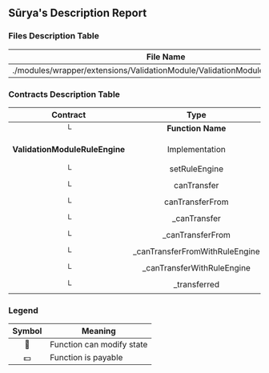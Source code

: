 ## Sūrya's Description Report

### Files Description Table


|  File Name  |  SHA-1 Hash  |
|-------------|--------------|
| ./modules/wrapper/extensions/ValidationModule/ValidationModuleRuleEngine.sol | 6fa74911a617bb243339b257b8d1b68d8e6108dc |


### Contracts Description Table


|  Contract  |         Type        |       Bases      |                  |                 |
|:----------:|:-------------------:|:----------------:|:----------------:|:---------------:|
|     └      |  **Function Name**  |  **Visibility**  |  **Mutability**  |  **Modifiers**  |
||||||
| **ValidationModuleRuleEngine** | Implementation | ValidationModuleCore, ValidationModuleRuleEngineInternal |||
| └ | setRuleEngine | Public ❗️ | 🛑  | onlyRole |
| └ | canTransfer | Public ❗️ |   |NO❗️ |
| └ | canTransferFrom | Public ❗️ |   |NO❗️ |
| └ | _canTransfer | Internal 🔒 |   | |
| └ | _canTransferFrom | Internal 🔒 |   | |
| └ | _canTransferFromWithRuleEngine | Internal 🔒 |   | |
| └ | _canTransferWithRuleEngine | Internal 🔒 |   | |
| └ | _transferred | Internal 🔒 | 🛑  | |


### Legend

|  Symbol  |  Meaning  |
|:--------:|-----------|
|    🛑    | Function can modify state |
|    💵    | Function is payable |
